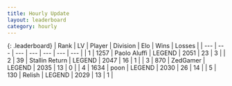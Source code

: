 ```yaml
---
title: Hourly Update
layout: leaderboard
category: hourly
---
```


{: .leaderboard}
| Rank | LV | Player | Division | Elo | Wins | Losses |
| --- | --- | --- | --- | --- | --- | --- |
| <span data-change="1">1</span> | 1257 | <span title="ID: 512212">Paolo Aluffi</span> | LEGEND | <span data-change="8">2051</span> | <span data-change="1">23</span> | <span data-change="0">3</span> |
| <span data-change="-1">2</span> | 39 | <span title="ID: 771612">Stallin Return</span> | LEGEND | <span data-change="0">2047</span> | <span data-change="0">16</span> | <span data-change="0">1</span> |
| <span data-change="0">3</span> | 870 | <span title="ID: 90817">ZedGamer</span> | LEGEND | <span data-change="0">2035</span> | <span data-change="0">13</span> | <span data-change="0">0</span> |
| <span data-change="0">4</span> | 1634 | <span title="ID: 540690">poon</span> | LEGEND | <span data-change="0">2030</span> | <span data-change="0">26</span> | <span data-change="0">14</span> |
| <span data-change="0">5</span> | 130 | <span title="ID: 758005">Relish</span> | LEGEND | <span data-change="0">2029</span> | <span data-change="0">13</span> | <span data-change="0">1</span> |